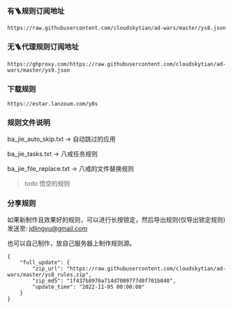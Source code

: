 ### 有🪜规则订阅地址
``` shell
https://raw.githubusercontent.com/cloudskytian/ad-wars/master/ys8.json
```

### 无🪜代理规则订阅地址
``` shell
https://ghproxy.com/https://raw.githubusercontent.com/cloudskytian/ad-wars/master/ys9.json
```

### 下载规则
``` shell
https://estar.lanzoum.com/y8s
```


### 规则文件说明

ba_jie_auto_skip.txt -> 自动跳过的应用

ba_jie_tasks.txt -> 八戒任务规则

ba_jie_file_replace.txt -> 八戒的文件替换规则

> todo 悟空的规则


### 分享规则
如果新制作且效果好的规则，可以进行长按锁定，然后导出规则(仅导出锁定规则)发送至: jdlingyu@gmail.com

也可以自己制作，放自己服务器上制作规则源。
``` gson
{
	"full_update": {
		"zip_url": "https://raw.githubusercontent.com/cloudskytian/ad-wars/master/ys8_rules.zip",
		"zip_md5": "1f437b8970a714d7009777d8f701b840",
		"update_time": "2022-11-05 00:00:00"
	}
}
```

